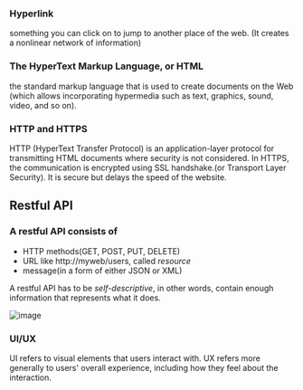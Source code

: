 ### Hyperlink
something you can click on to jump to another place of the web. (It creates a nonlinear network of information)

### The HyperText Markup Language, or HTML
the standard markup language that is used to create documents on the Web (which allows incorporating hypermedia such as text, graphics, sound, video, and so on).

### HTTP and HTTPS
HTTP (HyperText Transfer Protocol) is an application-layer protocol for transmitting HTML documents where security is not considered.
In HTTPS, the communication is encrypted using SSL handshake.(or Transport Layer Security). It is secure but delays the speed of the website.

## Restful API
### A restful API consists of
* HTTP methods(GET, POST, PUT, DELETE)
* URL like http://myweb/users, called *resource*
* message(in a form of either JSON or XML)

A restful API has to be *self-descriptive*, in other words, contain enough information that represents what it does.

![image](https://user-images.githubusercontent.com/67142421/183272701-c6526ec7-79dd-4a9e-a72e-204dee53a978.png)<br>

### UI/UX
UI refers to visual elements that users interact with. UX refers more generally to users' overall experience, including how they feel about the interaction.
